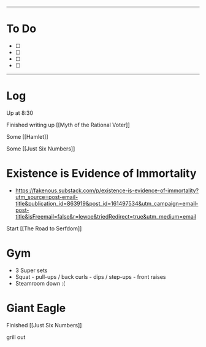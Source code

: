 

---
# To Do

- [ ] 
- [ ] 
- [ ] 
- [ ] 

---

# Log

Up at 8:30 


Finished writing up [[Myth of the Rational Voter]]

Some [[Hamlet]]

Some [[Just Six Numbers]]

# Existence is Evidence of Immortality
- https://fakenous.substack.com/p/existence-is-evidence-of-immortality?utm_source=post-email-title&publication_id=863919&post_id=161497534&utm_campaign=email-post-title&isFreemail=false&r=lewoe&triedRedirect=true&utm_medium=email

Start [[The Road to Serfdom]]

# Gym
- 3 Super sets
- Squat - pull-ups / back curls - dips / step-ups - front raises
- Steamroom  down :( 

# Giant Eagle 

Finished [[Just Six Numbers]]

grill out
